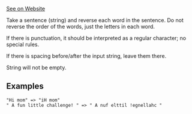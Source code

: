 [See on Website](https://www.codewars.com/kata/57ebdf944cde58f973000405)

Take a sentence (string) and reverse each word in the sentence. Do not reverse the order of the words, just the letters in each word.

If there is punctuation, it should be interpreted as a regular character; no special rules.

If there is spacing before/after the input string, leave them there.

String will not be empty.

## Examples

```
"Hi mom" => "iH mom"
" A fun little challenge! " => " A nuf elttil !egnellahc "
```
